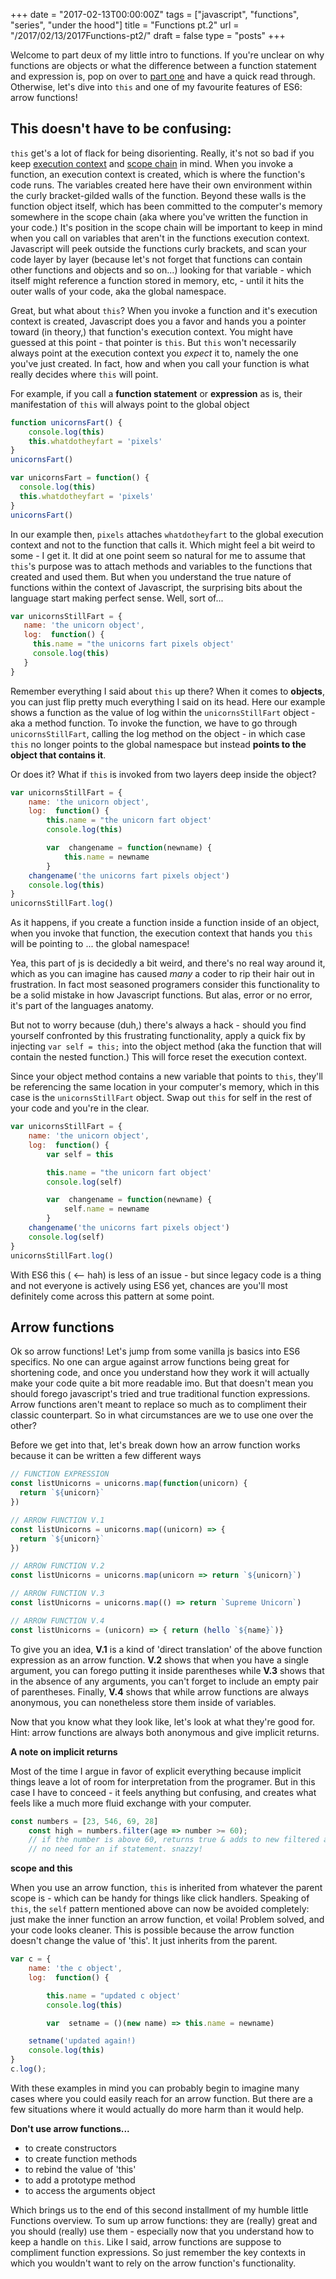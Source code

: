 +++
date = "2017-02-13T00:00:00Z"
tags = ["javascript", "functions", "series", "under the hood"]
title = "Functions pt.2"
url = "/2017/02/13/2017Functions-pt2/"
draft = false
type = "posts"
+++

Welcome to part deux of my little intro to functions. If you're unclear on why functions are objects or what the difference between a function statement and expression is, pop on over to [part one](https://unicornsfartpixels.github.io/blog/2017/02/01/2017Functions-pt1) and have a quick read through. Otherwise, let's dive into `this` and one of my favourite features of ES6: arrow functions!

## This doesn't have to be confusing:
`this` get's a lot of flack for being disorienting. Really, it's not so bad if you keep [execution context](https://en.wikipedia.org/wiki/Execution_(computing)#Context_of_execution) and [scope chain](https://en.wikipedia.org/wiki/Scope_(computer_science)) in mind. When you invoke a function, an execution context is created, which is where the function's code runs. The variables created here have their own environment within the curly bracket-gilded walls of the function. Beyond these walls is the function object itself, which has been committed to the computer's memory somewhere in the scope chain (aka where you've written the function in your code.) It's position in the scope chain will be important to keep in mind when you call on variables that aren't in the functions execution context. Javascript will peek outside the functions curly brackets, and scan your code layer by layer (because let's not forget that functions can contain other functions and objects and so on...) looking for that variable - which itself might reference a function stored in memory, etc, - until it hits the outer walls of your code, aka the global namespace.

Great, but what about `this`?  When you invoke a function and it's execution context is created, Javascript does you a favor and hands you a pointer toward (in theory,) that function's execution context. You might have guessed at this point - that  pointer is `this`. But `this` won't necessarily always point at the execution context you _expect_ it to, namely the one you've just created. In fact, how and when you call your function is what really decides where `this` will point.

For example, if you call a __function statement__ or __expression__ as is, their manifestation of `this` will always point to the global object

```javascript
function unicornsFart() {
	console.log(this)
	this.whatdotheyfart = 'pixels'  
}
unicornsFart()
```

```javascript
var unicornsFart = function() {
  console.log(this)
  this.whatdotheyfart = 'pixels'
}
unicornsFart()
```

In our example then, `pixels` attaches `whatdotheyfart` to the global execution context and not to the function that calls it. Which might feel a bit weird to some - I get it. It did at one point seem so natural for me to assume that `this`'s purpose was to attach methods and variables to the functions that created and used them. But when you understand the true nature of functions within the context of Javascript, the surprising bits about the language start making perfect sense. Well, sort of...

```javascript
var unicornsStillFart = {
   name: 'the unicorn object',
   log:  function() {
     this.name = "the unicorns fart pixels object'
     console.log(this)
   }
}
```

Remember everything I said about `this` up there? When it comes to __objects__, you can just flip pretty much everything I said on its head. Here our example shows a function as the value of log within the `unicornsStillFart` object - aka a method function.  To invoke the function, we have to go through `unicornsStillFart`, calling the log method on the object - in which case `this` no longer points to the global namespace but instead __points to the object that contains it__.

Or does it? What if `this` is invoked from two layers deep inside the object?

```javascript
var unicornsStillFart = {
	name: 'the unicorn object',
	log:  function() {
		this.name = "the unicorn fart object'
		console.log(this)

		var  changename = function(newname) {
			this.name = newname
		}
	changename('the unicorns fart pixels object')
	console.log(this)
}
unicornsStillFart.log()
```

As it happens, if you create a function inside a function inside of an object, when you invoke that function, the execution context that hands you `this` will be pointing to ... the global namespace!

Yea, this part of js is decidedly a bit weird, and there's no real way around it, which as you can imagine has caused _many_ a coder to rip their hair out in frustration. In fact most seasoned programers consider this functionality to be a solid mistake in how Javascript functions. But alas, error or no error, it's part of the languages anatomy.

But not to worry because (duh,) there's always a hack - should you find yourself confronted by this frustrating functionality, apply a quick fix by injecting `var self = this;` into the object method (aka the function that will contain the nested function.) This will force reset the execution context.

Since your object method contains a new variable that points to `this`, they'll be referencing the same location in your computer's memory, which in this case is the `unicornsStillFart` object. Swap out `this` for self in the rest of your code and you're in the clear.

```javascript
var unicornsStillFart = {
	name: 'the unicorn object',
	log:  function() {
		var self = this			

		this.name = "the unicorn fart object'
		console.log(self)

		var  changename = function(newname) {
			self.name = newname
		}
	changename('the unicorns fart pixels object')
	console.log(self)
}
unicornsStillFart.log()
```

With ES6 this ( <-- hah) is less of an issue - but since legacy code is a thing and not everyone is actively using ES6 yet, chances are you'll most definitely come across this pattern at some point.

## Arrow functions
Ok so arrow functions! Let's jump from some vanilla js basics into ES6 specifics. No one can argue against arrow functions being great for shortening code, and once you understand how they work it will actually make your code quite a bit more readable imo. But that doesn't mean you should forego javascript's tried and true traditional function expressions. Arrow functions aren't meant to replace so much as to compliment their classic counterpart. So in what circumstances are we to use one over the other?

Before we get into that, let's break down how an arrow function works because it can be written a few different ways

```javascript
// FUNCTION EXPRESSION
const listUnicorns = unicorns.map(function(unicorn) {
  return `${unicorn}`
})

// ARROW FUNCTION V.1
const listUnicorns = unicorns.map((unicorn) => {
  return `${unicorn}`
})

// ARROW FUNCTION V.2
const listUnicorns = unicorns.map(unicorn => return `${unicorn}`)

// ARROW FUNCTION V.3
const listUnicorns = unicorns.map(() => return `Supreme Unicorn`)

// ARROW FUNCTION V.4
const listUnicorns = (unicorn) => { return (hello `${name}`)}
```

To give you an idea, __V.1__ is a kind of 'direct translation' of the above function expression as an arrow function. __V.2__ shows that when you have a single argument, you can forego putting it inside parentheses while __V.3__ shows that in the absence of any arguments, you can't forget to include an empty pair of parentheses. Finally, __V.4__ shows that while arrow functions are always anonymous, you can nonetheless store them inside of variables.

Now that you know what they look like, let's look at what they're good for.
Hint: arrow functions are always both anonymous and give implicit returns.

__A note on implicit returns__

Most of the time I argue in favor of explicit everything because implicit things leave a lot of room for interpretation from the programer. But in this case I have to conceed - it feels anything but confusing, and creates what feels like a much more fluid exchange with your computer.

```javascript
const numbers = [23, 546, 69, 28]
	const high = numbers.filter(age => number >= 60);
	// if the number is above 60, returns true & adds to new filtered array.
	// no need for an if statement. snazzy!
```


__scope and this__

When you use an arrow function, `this` is inherited from whatever the parent scope is - which can be handy for things like click handlers. Speaking of `this`, the `self` pattern mentioned above can now be avoided completely: just make the inner function an arrow function, et voila! Problem solved, and your code looks cleaner. This is possible because the arrow function doesn't change the value of 'this'. It just inherits from the parent.

```javascript
var c = {
	name: 'the c object',
	log:  function() {

		this.name = "updated c object'
		console.log(this)

		var  setname = ()(new name) => this.name = newname)

	setname('updated again!)
	console.log(this)
}
c.log();
```

With these examples in mind you can probably begin to imagine many cases where you could easily reach for an arrow function. But there are a few situations where it would actually do more harm than it would help.

__Don't use arrow functions...__

- to create constructors
- to create function methods
- to rebind the value of 'this'
- to add a prototype method
- to access the arguments object


Which brings us to the end of this second installment of my humble little Functions overview. To sum up arrow functions: they are (really) great and you should (really) use them - especially now that you understand how to keep a handle on `this`. Like I said, arrow functions are suppose to compliment function expressions. So just remember the key contexts in which you wouldn't want to rely on the arrow function's functionality.
